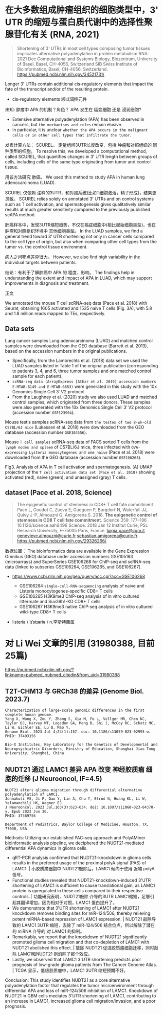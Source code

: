 




# 在大多数组成肿瘤组织的细胞类型中，3' UTR 的缩短与蛋白质代谢中的选择性聚腺苷化有关 (RNA, 2021)
> Shortening of 3' UTRs in most cell types composing tumor tissues implicates alternative polyadenylation in protein metabolism
> RNA. 2021 Dec
> Computational and Systems Biology, Biozentrum, University of Basel, Basel, CH-4056, Switzerland SIB Swiss Institute of Bioinformatics, Basel, CH-4056, Switzerland.
> https://pubmed.ncbi.nlm.nih.gov/34521731/

Longer 3' UTRs contain additional cis-regulatory elements that impact the fate of the transcript and/or of the resulting protein.

- cis-regulatory elements 顺式调控元件

未知: 肿瘤中 APA 的机制？角色？ APA 发生在 癌变细胞 还是 浸润细胞?
- Extensive alternative polyadenylation (APA) has been observed in cancers, but `the mechanisms and roles` remain elusive.
- In particular, it is unclear `whether the APA occurs in the malignant cells or in other cell types that infiltrate the tumor`. 

发表计算方法： SCUREL。 定量组间3UTR长度改变，包括 肿瘤和对照组织的 同种类型的细胞。
To resolve this, we developed a computational method, called SCUREL, that quantifies changes in 3' UTR length between groups of cells, including cells of the same type originating from tumor and control tissue. 

用该方法研究 肺癌。
We used this method to study APA in human lung adenocarcinoma (LUAD).

SCUREL 仅依赖 注释的3UTR，和对照系统(比如T细胞激活，精子形成)，结果更灵敏。
SCUREL relies solely on annotated 3' UTRs and on control systems such as T cell activation, and spermatogenesis gives qualitatively similar results at much greater sensitivity compared to the previously published scAPA method. 

肺癌样本中，发现3UTR缩短趋势，不仅在癌症细胞中(相比起始细胞类型)，也在 肿瘤和对照组织环境中 其他细胞类型。
In the LUAD samples, we find a general trend toward 3' UTR shortening not only in cancer cells compared to the cell type of origin, but also when comparing other cell types from the tumor vs. the control tissue environment. 

病人之间靶点差异很大。
However, we also find high variability in the individual targets between patients. 

结论：有利于了解肺癌中 APA 的 程度、影响。
The findings help in understanding the extent and impact of APA in LUAD, which may support improvements in diagnosis and treatment.


正文

We annotated the mouse T cell scRNA-seq data (Pace et al. 2018) with Seurat, obtaining 1605 activated and 1535 naïve T cells (Fig. 3A), with 5.8 and 1.8 million reads mapped to TEs, respectively. 





## Data sets

Lung cancer samples Lung adenocarcinoma (LUAD) and matched control samples were downloaded from the GEO database (Barrett et al. 2013), based on the accession numbers in the original publications. 
- Specifically, from the Lambrechts et al. (2018) data set we used the LUAD samples listed in Table 1 of the original publication (corresponding to patients 3, 4, and 6, three tumor samples and one matched control sample for each patient). 
- `scRNA-seq data (ArrayExpress [Athar et al. 2019] accession numbers E-MTAB-6149 and E-MTAB-6653)` were generated in this study with the 10x Genomics Single Cell 3′ V2 protocol. 
- From the Laughney et al. (2020) study we also used LUAD and matched control samples, which originated from three donors. These samples were also generated with the 10x Genomics Single Cell 3′ V2 protocol (accession number `GSE123904`).

Mouse testis samples scRNA-seq data from `the testes of two 8-wk-old C57BL/6J mice` (Lukassen et al. 2018) were downloaded from the GEO database (accession number `GSE104556`).

Mouse `T cell samples` scRNA-seq data of FACS sorted T cells from the `lymph nodes and spleen` of C57BL/6J mice, three infected with `OVA-expressing Lysteria monocytogenes and one naive` (Pace et al. 2018) were downloaded from the GEO database (accession number `GSE106268`).

Fig3. Analysis of APA in T cell activation and spermatogenesis. (A) UMAP projection of the `T cell activation data set (Pace et al. 2018)` showing activated (red), naive (green), and unassigned (gray) T cells.



## dataset (Pace et al. 2018, Science)

> The epigenetic control of stemness in CD8+ T cell fate commitment
> Pace L, Goudot C, Zueva E, Gueguen P, Burgdorf N, Waterfall JJ, Quivy J-P, Almouzni G, Amigorena S. 2018. **The epigenetic control of stemness in CD8 T cell fate commitment**. Science 359: 177–186. 10.1126/science.aah6499
> Science. 2018 Jan 12
> Institut Curie, PSL Research University, F-75005 Paris, France. luigia.pace@iigm.it genevieve.almouzni@curie.fr sebastian.amigorena@curie.fr.
> https://pubmed.ncbi.nlm.nih.gov/29326266/

数据位置：
The bioinformatics data are available in the Gene Expression Omnibus (GEO) database under accession numbers GSE105163 (microarrays) and SuperSeries GSE106268 for ChIP-seq and scRNA-seq data (linked to subseries GSE106264, GSE106265, and GSE106267). 

- https://www.ncbi.nlm.nih.gov/geo/query/acc.cgi?acc=GSE106268
	- GSE106264	`single-cell-RNA-sequencing` analysis of naive and Listeria monocytogenes-specific CD8+ T cells
	- GSE106265	H3K9me3 ChIP-seq analysis of in vitro cultured littermate and Suv39h1-KO CD8+ T cells
	- GSE106267	H3K9me3 native ChIP-seq analysis of in vitro cultured wild-type CD8+ T cells


- listeria / lɪˈstɪəriə / n.李斯特菌属














# 对 Li Wei 文章的引用 (31980388, 目前25篇)

https://pubmed.ncbi.nlm.nih.gov/?linkname=pubmed_pubmed_citedin&from_uid=31980388

## T2T-CHM13 与 GRCh38 的差异 (Genome Biol. 2023.7)
```
Characterization of large-scale genomic differences in the first complete human genome.
Yang X, Wang X, Zou Y, Zhang S, Xia M, Fu L, Vollger MR, Chen NC, Taylor DJ, Harvey WT, Logsdon GA, Meng D, Shi J, McCoy RC, Schatz MC, Li W, Eichler EE, Lu Q, Mao Y.
Genome Biol. 2023 Jul 4;24(1):157. doi: 10.1186/s13059-023-02995-w.
PMID: 37403156 

Bio-X Institutes, Key Laboratory for the Genetics of Developmental and Neuropsychiatric Disorders, Ministry of Education, Shanghai Jiao Tong University, Shanghai, China.
```


## NUDT21 通过 LAMC1 差异 APA 改变 神经胶质瘤 细胞的迁移 (J Neurooncol, IF=4.5)
```
NUDT21 alters glioma migration through differential alternative polyadenylation of LAMC1.
Jonnakuti VS, Ji P, Gao Y, Lin A, Chu Y, Elrod N, Huang KL, Li W, Yalamanchili HK, Wagner EJ.
J Neurooncol. 2023 Jul;163(3):623-634. doi: 10.1007/s11060-023-04370-y. Epub 2023 Jun 30.
PMID: 37389756

Department of Pediatrics, Baylor College of Medicine, Houston, TX, 77030, USA.
```

Methods: Utilizing our established PAC-seq approach and PolyAMiner bioinformatic analysis pipeline, we deciphered the NUDT21-mediated differential APA dynamics in glioma cells.

- qRT-PCR analysis confirmed that NUDT21-knockdown in glioma cells results in the preferred usage of the proximal polyA signal (PAS) of LAMC1. | 小胶质瘤细胞中 NUDT21敲除后，LAMC1 倾向于使用 近端 polyA 信号。
- Functional studies revealed that NUDT21-knockdown-induced 3'UTR shortening of LAMC1 is sufficient to cause translational gain, as LAMC1 protein is upregulated in these cells compared to their respective controls. | 功能研究表明，NUDT21敲除 介导的3UTR LAMC1缩短，足够引起其翻译增加，因为相对于对照，LAMC1 蛋白提升了。
- We demonstrate that 3'UTR shortening of LAMC1 after NUDT21 knockdown removes binding sites for miR-124/506, thereby relieving potent miRNA-based repression of LAMC1 expression. | NUDT21 敲除导致的 LAMC1 3UTR 缩短，去除了 miR-124/506 结合位点，所以解除了潜在的 miRNA 介导的 对 LAMC1 的抑制。
- Remarkably, we report that the knockdown of NUDT21 significantly promoted glioma cell migration and that co-depletion of LAMC1 with NUDT21 abolished this effect. | 敲除 NUDT21 促进胶质瘤细胞迁移，同时敲除 LAMC1和NUDT21 则消除了那个效应。
- Lastly, we observed that LAMC1 3'UTR shortening predicts poor prognosis of low-grade glioma patients from The Cancer Genome Atlas. | TCGA 显示，低级胶质瘤中，LAMC1 3UTR 缩短预期不好。


Conclusion: This study identifies NUDT21 as a core alternative polyadenylation factor that regulates the tumor microenvironment through differential APA and loss of miR-124/506 inhibition of LAMC1. Knockdown of NUDT21 in GBM cells mediates 3'UTR shortening of LAMC1, contributing to an increase in LAMC1, increased glioma cell migration/invasion, and a poor prognosis.



